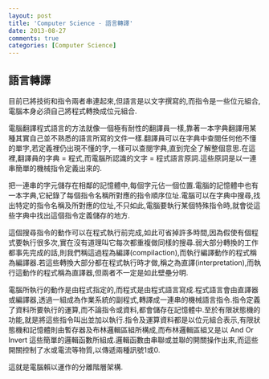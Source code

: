 ```yaml
---
layout: post
title: 'Computer Science - 語言轉譯'
date: 2013-08-27
comments: true
categories: [Computer Science]
---
```

## 語言轉譯

目前已將技術和指令兩者串連起來,但語言是以文字撰寫的,而指令是一些位元組合,電腦本身必須自己將程式轉換成位元組合.

電腦翻譯程式語言的方法就像一個極有耐性的翻譯員一樣,靠著一本字典翻譯用某種其實自己並不熟悉的語言所寫的文件一樣.翻譯員可以在字典中查閱任何他不懂的單字,若定義裡仍出現不懂的字,一樣可以查閱字典,直到完全了解整個意思.在這裡,翻譯員的字典 = 程式,而電腦所認識的文字 = 程式語言原詞.這些原詞是以一連串簡單的機械指令定義出來的.

把一連串的字元儲存在相鄰的記憶體中,每個字元佔一個位置.電腦的記憶體中也有一本字典,它紀錄了每個指令名稱所對應的指令順序位址.電腦可以在字典中搜尋,找出特定的指令名稱及所對應的位址,不只如此,電腦要執行某個特殊指令時,就會從這些字典中找出這個指令定義儲存的地方.

這個搜尋指令的動作可以在程式執行前完成,如此可省掉許多時間,因為假使有個程式要執行很多次,實在沒有道理叫它每次都重複做同樣的搜尋.弱大部分轉換的工作都事先完成的話,則我們稱這過程為編譯(compilaction),而執行編譯動作的程式稱為編譯器.若這些轉換大部分都在程式執行時才做,稱之為直譯(interpretation),而執行這動作的程式稱為直譯器,但兩者不一定是如此壁壘分明.

電腦所執行的動作是由程式指定的,而程式是由程式語言寫成.程式語言會由直譯器或編譯器,透過一組成為作業系統的副程式,轉譯成一連串的機械語言指令.指令定義了資料所要執行的運算,而不論指令或資料,都會儲存在記憶體中.至於有限狀態機的功能,就是將這些指令叫出並加以執行.指令及運算資料都是以位元組合表示,有限狀態機和記憶體則由暫存器及布林邏輯區組所構成,而布林邏輯區組又是以 And Or Invert 這些簡單的邏輯函數所組成.邏輯函數由串聯或並聯的開關操作出來,而這些開關控制了水或電流等物質,以傳遞兩種訊號1或0.

這就是電腦賴以運作的分離階層架構.
